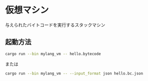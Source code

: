 # 仮想マシン

与えられたバイトコードを実行するスタックマシン

## 起動方法

```bash
cargo run --bin mylang_vm -- hello.bytecode
```

または

```bash
cargo run --bin mylang_vm -- --input_format json hello.bc.json
```

